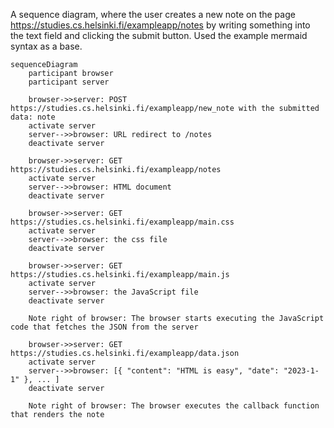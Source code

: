 A sequence diagram, where the user creates a new note on the page https://studies.cs.helsinki.fi/exampleapp/notes 
by writing something into the text field and clicking the submit button. Used the example  mermaid syntax as a base.

```mermaid
sequenceDiagram
    participant browser
    participant server
    
    browser->>server: POST https://studies.cs.helsinki.fi/exampleapp/new_note with the submitted data: note
    activate server
    server-->>browser: URL redirect to /notes
    deactivate server
    
    browser->>server: GET https://studies.cs.helsinki.fi/exampleapp/notes
    activate server
    server-->>browser: HTML document
    deactivate server

    browser->>server: GET https://studies.cs.helsinki.fi/exampleapp/main.css
    activate server
    server-->>browser: the css file
    deactivate server

    browser->>server: GET https://studies.cs.helsinki.fi/exampleapp/main.js
    activate server
    server-->>browser: the JavaScript file
    deactivate server

    Note right of browser: The browser starts executing the JavaScript code that fetches the JSON from the server

    browser->>server: GET https://studies.cs.helsinki.fi/exampleapp/data.json
    activate server
    server-->>browser: [{ "content": "HTML is easy", "date": "2023-1-1" }, ... ]
    deactivate server

    Note right of browser: The browser executes the callback function that renders the note
 ```
